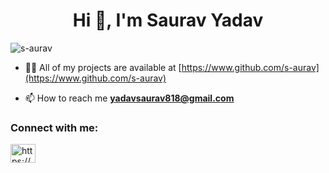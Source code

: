 <h1 align="center">Hi 👋, I'm Saurav Yadav</h1>

<p align="left"> <img src="https://komarev.com/ghpvc/?username=s-aurav&label=Profile%20views&color=0e75b6&style=flat" alt="s-aurav" /> </p>

- 👨‍💻 All of my projects are available at [https://www.github.com/s-aurav](https://www.github.com/s-aurav)

- 📫 How to reach me **yadavsaurav818@gmail.com**

<h3 align="left">Connect with me:</h3>
<p align="left">
<a href="https://linkedin.com/in/https://www.linkedin.com/in/sauravyadav2004" target="blank"><img align="center" src="https://raw.githubusercontent.com/rahuldkjain/github-profile-readme-generator/master/src/images/icons/Social/linked-in-alt.svg" alt="https://www.linkedin.com/in/sauravyadav2004" height="30" width="40" /></a>
</p>
